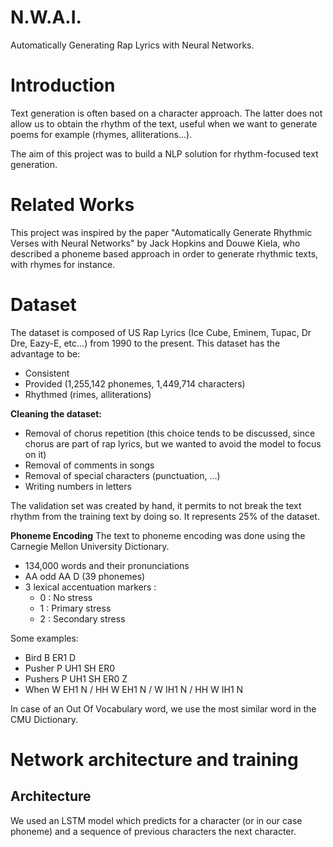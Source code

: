 # N.W.A.I.
Automatically Generating Rap Lyrics with Neural Networks.

# Introduction
Text generation is often based on a character approach. The latter does not allow us to obtain the rhythm of the text, useful when we want to generate poems for example (rhymes, alliterations...).

The aim of this project was to build a NLP solution for rhythm-focused text generation.

# Related Works
This project was inspired by the paper "Automatically Generate Rhythmic Verses with Neural Networks" by Jack Hopkins and Douwe Kiela, who described a phoneme based approach in order to generate rhythmic texts, with rhymes for instance.

# Dataset
The dataset is composed of US Rap Lyrics (Ice Cube, Eminem, Tupac, Dr Dre, Eazy-E, etc...) from 1990 to the present.
This dataset has the advantage to be:
- Consistent
- Provided (1,255,142 phonemes, 1,449,714 characters)
- Rhythmed (rimes, alliterations)

**Cleaning the dataset:**
- Removal of chorus repetition (this choice tends to be discussed, since chorus are part of rap lyrics, but we wanted to avoid the model to focus on it)
- Removal of comments in songs
- Removal of special characters (punctuation, ...)
- Writing numbers in letters

The validation set was created by hand, it permits to not break the text rhythm from the training text by doing so. It represents 25% of the dataset.

**Phoneme Encoding**
The text to phoneme encoding was done using the Carnegie Mellon University Dictionary.

- 134,000 words and their pronunciations 
- AA	    odd     AA D      (39 phonemes)
- 3 lexical accentuation markers :
  - 0 : No stress
  - 1 : Primary stress
  - 2 : Secondary stress
  
Some examples:
- Bird                B ER1 D
- Pusher           P UH1 SH ER0
- Pushers         P UH1 SH ER0 Z
- When             W EH1 N / HH W EH1 N / W IH1 N / HH W IH1 N

In case of an Out Of Vocabulary word, we use the most similar word in the CMU Dictionary.

# Network architecture and training
## Architecture
We used an LSTM model which predicts for a character (or in our case phoneme) and a sequence of previous characters the next character.

